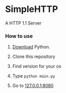# SimpleHTTP
A HTTP 1.1 Server

### How to use

1. [Download](https://python.org/download) Python.
2. Clone this repository
3. Find version for your os

5. Type `python main.py`
6. Go to [127.0.0.1:8080](http://127.0.0.1:8080)
